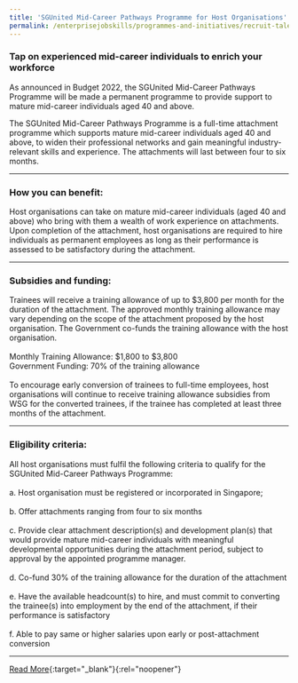 ```yaml
---
title: 'SGUnited Mid-Career Pathways Programme for Host Organisations'
permalink: /enterprisejobskills/programmes-and-initiatives/recruit-talent/skillsfuture-work-study-programmes/career-trial/career-conversion-programmes/sgunited-jobs-and-skills-placement-partners-initiative/sgunited-mid-career-pathways-programme-for-host-organisations/
---
```


### Tap on experienced mid-career individuals to enrich your workforce

As announced in Budget 2022, the SGUnited Mid-Career Pathways Programme will be made a permanent programme to provide support to mature mid-career individuals aged 40 and above.

The SGUnited Mid-Career Pathways Programme is a full-time attachment programme which supports mature mid-career individuals aged 40 and above, to widen their professional networks and gain meaningful industry-relevant skills and experience. The attachments will last between four to six months.

---

### How you can benefit:

Host organisations can take on mature mid-career individuals (aged 40 and above) who bring with them a wealth of work experience on attachments. Upon completion of the attachment, host organisations are required to hire individuals as permanent employees as long as their performance is assessed to be satisfactory during the attachment.

---

### Subsidies and funding:

Trainees will receive a training allowance of up to $3,800 per month for the duration of the attachment. The approved monthly training allowance may vary depending on the scope of the attachment proposed by the host organisation. The Government co-funds the training allowance with the host organisation.<br><br>Monthly Training Allowance: $1,800 to $3,800<br>Government Funding: 70% of the training allowance<br><br>To encourage early conversion of trainees to full-time employees, host organisations will continue to receive training allowance subsidies from WSG for the converted trainees, if the trainee has completed at least three months of the attachment.

---

### Eligibility criteria:

All host organisations must fulfil the following criteria to qualify for the SGUnited Mid-Career Pathways Programme:<br><br>a. Host organisation must be registered or incorporated in Singapore;<br><br>b. Offer attachments ranging from four to six months<br><br>c. Provide clear attachment description(s) and development plan(s) that would provide mature mid-career individuals with meaningful developmental opportunities during the attachment period, subject to approval by the appointed programme manager.<br><br>d. Co-fund 30% of the training allowance for the duration of the attachment<br><br>e. Have the available headcount(s) to hire, and must commit to converting the trainee(s) into employment by the end of the attachment, if their performance is satisfactory<br><br>f. Able to pay same or higher salaries upon early or post-attachment conversion

---

[Read More](https://www.wsg.gov.sg/programmes-and-initiatives/SGUnitedMidCareerPathways-HostOrganisations.html){:target="_blank"}{:rel="noopener"}
